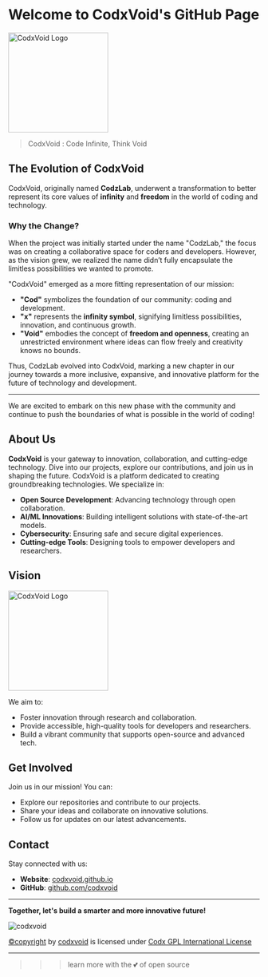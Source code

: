 # Welcome to CodxVoid's GitHub Page 
<img 
    src="https://github.com/codxvoid/codxvoid.github.io/blob/main/IMG/cxv.png" 
    style="height: 200px; width: 200px;" 
    alt="CodxVoid Logo">

> CodxVoid : Code Infinite, Think Void

## The Evolution of CodxVoid

CodxVoid, originally named **CodzLab**, underwent a transformation to better represent its core values of **infinity** and **freedom** in the world of coding and technology.

### Why the Change?

When the project was initially started under the name "CodzLab," the focus was on creating a collaborative space for coders and developers. However, as the vision grew, we realized the name didn’t fully encapsulate the limitless possibilities we wanted to promote. 

"CodxVoid" emerged as a more fitting representation of our mission:
- **"Cod"** symbolizes the foundation of our community: coding and development.
- **"x"** represents the **infinity symbol**, signifying limitless possibilities, innovation, and continuous growth.
- **"Void"** embodies the concept of **freedom and openness**, creating an unrestricted environment where ideas can flow freely and creativity knows no bounds.

Thus, CodzLab evolved into CodxVoid, marking a new chapter in our journey towards a more inclusive, expansive, and innovative platform for the future of technology and development.

---

We are excited to embark on this new phase with the community and continue to push the boundaries of what is possible in the world of coding!



## About Us
**CodxVoid** is your gateway to innovation, collaboration, and cutting-edge technology. Dive into our projects, explore our contributions, and join us in shaping the future.
CodxVoid is a platform dedicated to creating groundbreaking technologies. We specialize in:

- **Open Source Development**: Advancing technology through open collaboration.
- **AI/ML Innovations**: Building intelligent solutions with state-of-the-art models.
- **Cybersecurity**: Ensuring safe and secure digital experiences.
- **Cutting-edge Tools**: Designing tools to empower developers and researchers.

## Vision
<img 
    src="https://github.com/codxvoid/codxvoid.github.io/blob/main/IMG/codxvoid.jpg" 
    style="height: 200px; width: 200px;" 
    alt="CodxVoid Logo">
    
We aim to:

- Foster innovation through research and collaboration.
- Provide accessible, high-quality tools for developers and researchers.
- Build a vibrant community that supports open-source and advanced tech.

## Get Involved
Join us in our mission! You can:

- Explore our repositories and contribute to our projects.
- Share your ideas and collaborate on innovative solutions.
- Follow us for updates on our latest advancements.

## Contact
Stay connected with us:

- **Website**: [codxvoid.github.io](https://codxvoid.github.io)
- **GitHub**: [github.com/codxvoid](https://github.com/codxvoid)

---

**Together, let's build a smarter and more innovative future!**

<p align="left"> <img src="https://komarev.com/ghpvc/?username=codxvoid&label=Site%20views&color=0e75b6&style=flat" alt="codxvoid" /> </p>

<p><a property="dct:title" rel="cc:attributionURL" href="http://codxvoid.github.io">&copy;copyright</a> by <a rel="cc:attributionURL dct:creator" property="cc:attributionName" href="https://linkedin.com/company/codxvoid">codxvoid</a> is licensed under <a href="https://github.com/codxvoid/codxvoid.github.io?tab=License-1-ov-file">Codx GPL International License</a></p>

---

>>> learn more with the 💕 of open source
